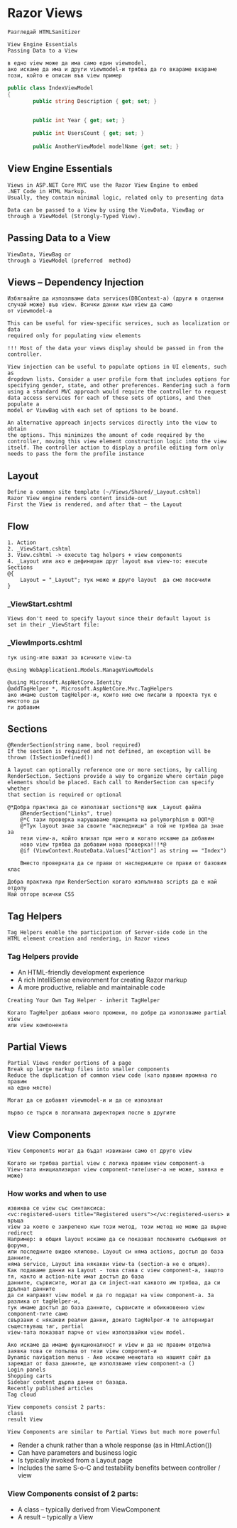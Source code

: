 # Razor Views
```
Разгледай HTMLSanitizer
```
```
View Engine Essentials
Passing Data to a View

в едно view може да има само един viewmodel, 
ако искаме да има и други viewmodel-и трябва да го вкараме вкараме
този, който е описан във view пример
```
```c#
public class IndexViewModel
{        
        public string Description { get; set; }

        
        public int Year { get; set; }

        public int UsersCount { get; set; }
		
		public AnotherViewModel modelName {get; set; }
```

## View Engine Essentials
```
Views in ASP.NET Core MVC use the Razor View Engine to embed
.NET Code in HTML Markup.
Usually, they contain minimal logic, related only to presenting data
```
```
Data can be passed to a View by using the ViewData, ViewBag or
through a ViewModel (Strongly-Typed View).
```
## Passing Data to a View
```
ViewData, ViewBag or
through a ViewModel (preferred  method)
``` 
## Views – Dependency Injection
```
Избягвайте да изпозлваме data services(DBContext-a) (други в отделни случай може) във view. Всички данни към view да само
от viewmodel-a
```
```
This can be useful for view-specific services, such as localization or data 
required only for populating view elements

!!! Most of the data your views display should be passed in from the controller.
```
```
View injection can be useful to populate options in UI elements, such as 
dropdown lists. Consider a user profile form that includes options for 
specifying gender, state, and other preferences. Rendering such a form 
using a standard MVC approach would require the controller to request 
data access services for each of these sets of options, and then populate a 
model or ViewBag with each set of options to be bound.

An alternative approach injects services directly into the view to obtain 
the options. This minimizes the amount of code required by the 
controller, moving this view element construction logic into the view 
itself. The controller action to display a profile editing form only 
needs to pass the form the profile instance
```

## Layout
```
Define a common site template (~/Views/Shared/_Layout.cshtml)
Razor View engine renders content inside-out
First the View is rendered, and after that – the Layout
```
## Flow
```
1. Action
2. _ViewStart.cshtml
3. View.cshtml -> execute tag helpers + view components
4. _Layout или ако е дефиниран друг layout във view-то: execute Sections
@{
    Layout = "_Layout"; тук може и друго layout  да сме посочили    
}
```
### _ViewStart.cshtml
```
Views don't need to specify layout since their default layout is
set in their _ViewStart file:
```
### _ViewImports.cshtml
```
тук using-ите важат за всичките view-ta

@using WebApplication1.Models.ManageViewModels

@using Microsoft.AspNetCore.Identity
@addTagHelper *, Microsoft.AspNetCore.Mvc.TagHelpers
ако имаме custom tagHelper-и, които ние сме писали в проекта тук е мястото да
ги добавим
```

## Sections
```
@RenderSection(string name, bool required)
If the section is required and not defined, an exception will be
thrown (IsSectionDefined())
```
```
A layout can optionally reference one or more sections, by calling 
RenderSection. Sections provide a way to organize where certain page 
elements should be placed. Each call to RenderSection can specify whether 
that section is required or optional
```
```
@*Добра практика да се използват sections*@ виж _Layout файла
    @RenderSection("Links", true)
    @*С тази проверка нарушаваме принципа на polymorphism в ООП*@
    @*Тук layout знае за своите "наследници" а той не трябва да знае за 
    тези view-a, който влизат при него и когато искаме да добавим
    ново view трябва да добавим нова проверка!!!*@
    @if (ViewContext.RouteData.Values["Action"] as string == "Index")
	
	Вместо проверката да се прави от наследниците се прави от базовия клас
```
```
Добра практика при RenderSection когато изпълнява scripts да е най отдолу
Най отгоре всички CSS
```

## Tag Helpers
```
Tag Helpers enable the participation of Server-side code in the
HTML element creation and rendering, in Razor views
```
### Tag Helpers provide
* An HTML-friendly development experience
* A rich IntelliSense environment for creating Razor markup
* A more productive, reliable and maintainable code
```
Creating Your Own Tag Helper - inherit TagHelper
```

```
Когато TagHelper добавя много промени, по добре да използваме partial view
или view компонента
```

## Partial Views
```
Partial Views render portions of a page
Break up large markup files into smaller components
Reduce the duplication of common view code (като правим промяна го правим
на едно място)
```
```
Могат да се добавят viewmodel-и и да се изпозлват
```
```
първо се търси в логалната директория после в другите
```

## View Components
```
View Components могат да бъдат извикани само от друго view
```
```
Когато ни трябва partial view с логика правим view component-a
View-тата инициализират view component-тите(user-a не може, заявка е може)
```
### How works and when to use
```
извиква се view със синтаксиса:
<vc:registered-users title="Registered users"></vc:registered-users> и връща
view за което е закрепено към този метод, този метод не може да върне redirect
Например: в общия layout искаме да се показват послените съобщения от форума, 
или последните видео клипове. Layout си няма actions, достъп до база данните, 
няма service, Layout ima някакви view-ta (section-a не е опция). 
Как подаваме данни на Layout - това става с view component-a, защото тя, както и action-nite имат достъп до база
данните, сървисите, могат да си inject-нат каквото им трябва, да си дръпнат данните
да си направят view model и да го подадат на view component-a. За разлика от tagHelper-и,
тук имаме достъп до база данните, сървисите и обикновенно view component-тите само
свързани с някакви реални данни, докато tagHelper-и те алтернират съществуващ таг, partial 
view-тата показват парче от view използвайки view model.

Ако искаме да имаме функционалност и view и да не правим отделна заявка това се попълва от тези view component-и
Dynamic navigation menus - Ако искаме менютата на нашият сайт да зареждат от база данните, ще използваме view component-a ()
Login panels
Shopping carts
Sidebar content дърпа данни от базада.
Recently published articles
Tag cloud
```

```
View componets consist 2 parts:
class
result View
```

```
View Components are similar to Partial Views but much more powerful
```
* Render a chunk rather than a whole response (as in Html.Action())
* Can have parameters and business logic
* Is typically invoked from a Layout page
* Includes the same S-o-C and testability benefits between controller / view

### View Components consist of 2 parts:
* A class – typically derived from ViewComponent
* A result – typically a View